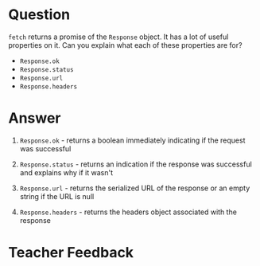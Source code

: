 # Question
`fetch` returns a promise of the `Response` object. It has a lot of useful properties on it. Can you explain what each of these properties are for?

- `Response.ok`
- `Response.status`
- `Response.url`
- `Response.headers`

# Answer

1. `Response.ok` - returns a boolean immediately indicating if the request was successful

2. `Response.status` - returns an indication if the response was successful and explains why if it wasn't

3. `Response.url` - returns the serialized URL of the response or an empty string if the URL is null

4. `Response.headers` - returns the headers object associated with the response


# Teacher Feedback